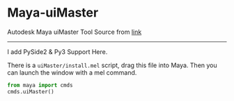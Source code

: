 # Maya-uiMaster
Autodesk Maya uiMaster Tool 
Source from [link](https://clamdragon3d.com/blog/2017/1/8/uimaster-for-maya)

---

I add PySide2 & Py3 Support Here.

There is a `uiMaster/install.mel` script, drag this file into Maya.
Then you can launch the window with a mel command.

```Python
from maya import cmds
cmds.uiMaster()
```

